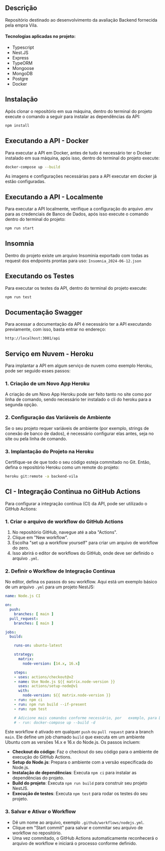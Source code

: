 ## Descrição

Repositório destinado ao desenvolvimento da avaliação Backend fornecida pela empra Vila.

#### Tecnologias aplicadas no projeto:
- Typescript
- Nest.JS
- Express
- TypeORM
- Mongoose
- MongoDB
- Postgre
- Docker


## Instalação

Após clonar o repositório em sua máquina, dentro do terminal do projeto execute o comando a seguir para instalar as dependências da API:

```bash
npm install
```
## Executando a API - Docker

Para executar a API em Docker, antes de tudo é necessário ter o Docker instalado em sua máquina, após isso, dentro do terminal do projeto execute:

```bash
docker-compose up --build
```
As imagens e configurações necessárias para a API executar em docker já estão configuradas.

## Executando a API - Localmente

Para executar a API localmente, verifique a configuração do arquivo .env para as credenciais de Banco de Dados, após isso execute o comando dentro do terminal do projeto: 

```bash
npm run start
```
## Insomnia
Dentro do projeto existe um arquivo Insominia exportado com todas as request dos endpoints prontas para uso: `Insomnia_2024-06-12.json`

## Executando os Testes
Para executar os testes da API, dentro do terminal do projeto execute:

```bash
npm run test
```

## Documentação Swagger
Para acessar a documentação da API é necessário ter a API executando previamente, com isso, basta entrar no endereço: 

```bash
http://localhost:3001/api
```

## Serviço em Nuvem - Heroku
Para implantar a API em algum serviço de nuvem como exemplo Heroku, pode ser seguido esses passos:

### 1. Criação de um Novo App Heroku

A criação de um Novo App Heroku pode ser feito tanto no site como por linha de comando, sendo necessário ter instalado o cli do heroku para a segunda opção.

### 2. Configuração das Variáveis de Ambiente

Se o seu projeto requer variáveis de ambiente (por exemplo, strings de conexão de banco de dados), é necessário configurar elas antes, seja no site ou pela linha de comando.

### 3. Implantação do Projeto na Heroku

Certifique-se de que todo o seu código esteja commitado no Git. Então, defina o repositório Heroku como um remote do projeto:

```bash
heroku git:remote -a backend-vila
```


## CI - Integração Continua no GitHub Actions

Para configurar a integração contínua (CI) da API, pode ser utilizado o GitHub Actions:

### 1. Criar o arquivo de workflow do GitHub Actions

1. No repositório GitHub, navegue até a aba "Actions".
2. Clique em "New workflow".
3. Escolha "set up a workflow yourself" para criar um arquivo de workflow do zero.
4. Isso abrirá o editor de workflows do GitHub, onde deve ser definido o arquivo `.yml`.

### 2. Definir o Workflow de Integração Contínua

No editor, defina os passos do seu workflow. Aqui está um exemplo básico de um arquivo `.yml` para um projeto NestJS:

```yaml
name: Node.js CI

on:
  push:
    branches: [ main ]
  pull_request:
    branches: [ main ]

jobs:
  build:

    runs-on: ubuntu-latest

    strategy:
      matrix:
        node-version: [14.x, 16.x]

    steps:
    - uses: actions/checkout@v2
    - name: Use Node.js ${{ matrix.node-version }}
      uses: actions/setup-node@v1
      with:
        node-version: ${{ matrix.node-version }}
    - run: npm ci
    - run: npm run build --if-present
    - run: npm test

    # Adicione mais comandos conforme necessário, por   exemplo, para Docker:
    # - run: docker-compose up --build -d
```

Este workflow é ativado em qualquer `push` ou `pull request` para a branch `main`. Ele define um job chamado `build` que executa em um ambiente Ubuntu com as versões 14.x e 16.x do Node.js. Os passos incluem:

- **Checkout do código**: Faz o checkout do seu código para o ambiente de execução do GitHub Actions.
- **Setup do Node.js**: Prepara o ambiente com a versão especificada do Node.js.
- **Instalação de dependências**: Executa `npm ci` para instalar as dependências do projeto.
- **Build do projeto**: Executa `npm run build` para construir seu projeto NestJS.
- **Execução de testes**: Executa `npm test` para rodar os testes do seu projeto.

### 3. Salvar e Ativar o Workflow

- Dê um nome ao arquivo, exemplo `.github/workflows/nodejs.yml`.
- Clique em "Start commit" para salvar e commitar seu arquivo de workflow no repositório.
- Uma vez commitado, o GitHub Actions automaticamente reconhecerá o arquivo de workflow e iniciará o processo conforme definido.
